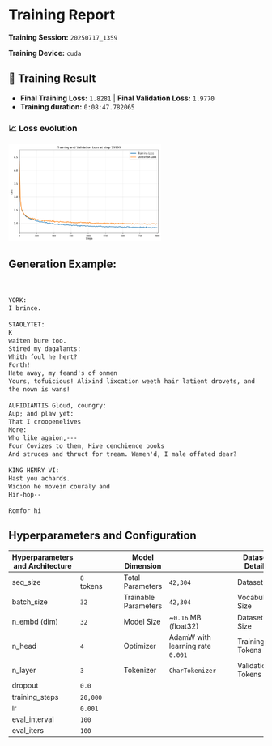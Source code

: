 # Training Report

**Training Session:** `20250717_1359`

**Training Device:** `cuda`

## 🎯 Training Result

- **Final Training Loss:** `1.8281` | **Final Validation Loss:** `1.9770`
- **Training duration:** `0:08:47.782065`

### 📈 Loss evolution

<img src="losses.png" alt="Training and Validation Loss" width="60%"/>

## Generation Example:
```


YORK:
I brince.

STAOLYTET:
K
waiten bure too.
Stired my dagalants:
Whith foul he hert?
Forth!
Hate away, my feand's of onmen
Yours, tofuicious! Alixind lixcation weeth hair latient drovets, and the nown is wans!

AUFIDIANTIS Gloud, coungry:
Aup; and plaw yet:
That I croopenelives
More:
Who like agaion,---
Four Covizes to them, Hive cenchience pooks
And struces and thruct for tream. Wamen'd, I male offated dear?

KING HENRY VI:
Hast you achards.
Wicion he movein couraly and
Hir-hop--

Romfor hi
```

## Hyperparameters and Configuration

| Hyperparameters and Architecture |                            | | | Model Dimension         |                                                  | | | Dataset Details      |                                                            |
|----------------------------------|----------------------------|-|-|-------------------------|--------------------------------------------------|-|-|----------------------|------------------------------------------------------------|
| seq_size                       | `8` tokens   | | | Total Parameters        | `42,304`                               | | | Dataset              | `data/tinyshakespeare.txt`                                              |
| batch_size                     | `32`        | | | Trainable Parameters    | `42,304`                           | | | Vocabulary Size      | `65` tokens                                    |
| n_embd (dim)                   | `32`            | | | Model Size              | ~`0.16` MB (float32) | | | Dataset Size         | `1,115,394` tokens               |
| n_head                         | `4`            | | | Optimizer               | AdamW with learning rate `0.001`| | | Training Tokens      | `1,003,854` tokens (90.0%)|
| n_layer                        | `3`           | | | Tokenizer               | `CharTokenizer`                        | | | Validation Tokens    | `111,540` tokens (10.0%)|
| dropout                        | `0.0`           | | |                         |                                                  | | |                      |                                                            |
| training_steps                 | `20,000`  | | |                         |                                                  | | |                      |                                                            |
| lr                  | `0.001`     | | |                         |                                                  | | |                      |                                                            |
| eval_interval                  | `100`     | | |                         |                                                  | | |                      |                                                            |
| eval_iters                     | `100`        | | |                         |                                                  | | |                      |                                                            |


